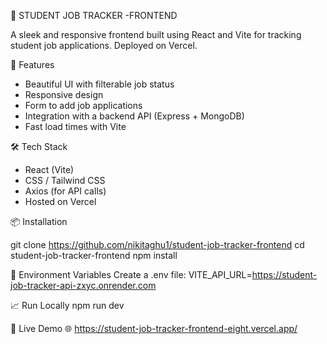  🎯 STUDENT JOB TRACKER -FRONTEND

A sleek and responsive frontend built using React and Vite for tracking student job applications. Deployed on Vercel.

🚀 Features

- Beautiful UI with filterable job status
- Responsive design
- Form to add job applications
- Integration with a backend API (Express + MongoDB)
- Fast load times with Vite

 🛠️ Tech Stack

- React (Vite)
- CSS / Tailwind CSS
- Axios (for API calls)
- Hosted on Vercel

📦 Installation

git clone https://github.com/nikitaghu1/student-job-tracker-frontend
cd student-job-tracker-frontend 
npm install

🔧 Environment Variables
Create a .env file:
VITE_API_URL=https://student-job-tracker-api-zxyc.onrender.com

📈 Run Locally
npm run dev

🔗 Live Demo
🌐 https://student-job-tracker-frontend-eight.vercel.app/

